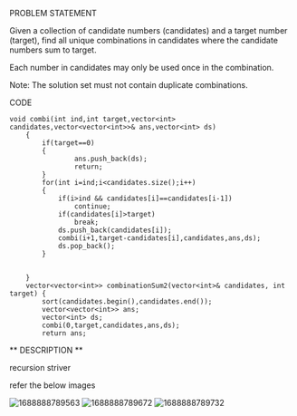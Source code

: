 PROBLEM STATEMENT 

Given a collection of candidate numbers (candidates) and a target number (target), find all unique combinations in candidates where the candidate numbers sum to target.

Each number in candidates may only be used once in the combination.

Note: The solution set must not contain duplicate combinations.

CODE
```
void combi(int ind,int target,vector<int> candidates,vector<vector<int>>& ans,vector<int> ds)
    {
        if(target==0)
        {
                ans.push_back(ds);
                return;
        }
        for(int i=ind;i<candidates.size();i++)
        {
            if(i>ind && candidates[i]==candidates[i-1])
                continue;
            if(candidates[i]>target)
                break;
            ds.push_back(candidates[i]);
            combi(i+1,target-candidates[i],candidates,ans,ds);
            ds.pop_back();
        }
        
        
    }
    vector<vector<int>> combinationSum2(vector<int>& candidates, int target) {
        sort(candidates.begin(),candidates.end());
        vector<vector<int>> ans;
        vector<int> ds;
        combi(0,target,candidates,ans,ds);
        return ans;
```

** DESCRIPTION ** 

recursion striver

 refer the below images 

![1688888789563](https://github.com/Chaithra007/Practice-/assets/107351787/3c816c2c-ef97-484a-b889-9c22c920d853)
![1688888789672](https://github.com/Chaithra007/Practice-/assets/107351787/70cda5ba-98f9-4069-adea-eda0556f2390)
 ![1688888789732](https://github.com/Chaithra007/Practice-/assets/107351787/6e451cb0-c131-413e-a427-c0cf02a069c4)


